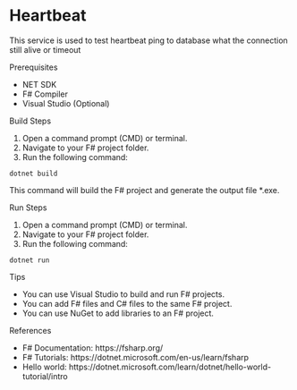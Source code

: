 # Heartbeat

This service is used to test heartbeat ping to database what the connection still alive or timeout

Prerequisites

<ul class="circle">
  <li>NET SDK</li>
  <li>F# Compiler</li>
  <li>Visual Studio (Optional)</li>
</ul>

Build Steps

  1. Open a command prompt (CMD) or terminal.
  2. Navigate to your F# project folder.
  3. Run the following command:

    dotnet build

This command will build the F# project and generate the output file *.exe.

Run Steps

  1. Open a command prompt (CMD) or terminal.
  2. Navigate to your F# project folder.
  3. Run the following command:

    dotnet run

Tips
<ul class="circle">
  <li>You can use Visual Studio to build and run F# projects.</li>
  <li>You can add F# files and C# files to the same F# project.</li>
  <li>You can use NuGet to add libraries to an F# project.</li>
</ul>

References
<ul class="circle">
  <li>F# Documentation: https://fsharp.org/</li>
  <li>F# Tutorials: https://dotnet.microsoft.com/en-us/learn/fsharp</li>
  <li>Hello world: https://dotnet.microsoft.com/learn/dotnet/hello-world-tutorial/intro</li>
</ul>
